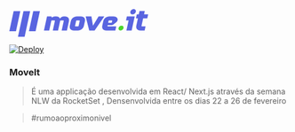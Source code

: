
<svg width="250" height="50" viewBox="0 0 250 50" fill="none" xmlns="http://www.w3.org/2000/svg">
<g clip-path="url(#clip0)">
<path d="M107.307 22.0488L103.685 38.6822H94.2484L97.8707 22.0488C98.1546 20.7414 97.99 20.5004 96.6529 20.5004H93.2463C91.9177 20.5004 91.6395 20.7414 91.3585 22.0155C91.3585 22.0155 91.3585 22.0377 91.3585 22.0488L87.7362 38.6822H78.2914L81.9166 22.0488C82.2005 20.7414 82.0358 20.5004 80.6959 20.5004H77.2893C75.9494 20.5004 75.6797 20.7441 75.3959 22.0488L71.7707 38.6822H62.3345L67.8957 13.149H75.5605L76.7755 15.3428C77.4745 14.6247 78.3205 14.0583 79.2586 13.6803C80.1967 13.3023 81.2058 13.1213 82.2204 13.149H84.1763C87.8668 13.149 90.3564 14.714 91.2478 17.3593C92.8971 14.4176 95.2874 13.149 98.1745 13.149H100.133C105.677 13.149 108.496 16.6419 107.307 22.0488Z" fill="#5965E0"/>
<path d="M136.084 22.0487L134.4 29.7824C133.222 35.1893 128.879 38.6821 123.329 38.6821H116.181C110.639 38.6821 107.82 35.1865 108.999 29.7796L110.682 22.0487C111.857 16.6418 116.201 13.1489 121.753 13.1489H128.913C134.443 13.1489 137.265 16.6418 136.084 22.0487ZM126.639 22.0487C126.923 20.7413 126.758 20.5003 125.421 20.5003H122.015C120.675 20.5003 120.405 20.7441 120.121 22.0487L118.435 29.7796C118.151 31.087 118.318 31.328 119.655 31.328H123.062C124.399 31.328 124.672 31.0842 124.956 29.7796L126.639 22.0487Z" fill="#5965E0"/>
<path d="M194.975 20.0156C194.63 21.467 193.796 22.7639 192.607 23.6996L187.801 27.5775C186.649 28.523 185.199 29.0548 183.694 29.0843H177.039L176.889 29.7685C176.605 31.0759 176.77 31.3169 178.11 31.3169H192.508L190.907 38.671H174.624C169.082 38.671 166.263 35.1754 167.441 29.7685L169.125 22.0376C170.303 16.6307 174.646 13.1378 180.196 13.1378H187.361C192.889 13.1489 195.747 16.459 194.975 20.0156ZM185.09 22.0487C185.374 20.7413 185.21 20.5003 183.87 20.5003H180.463C179.129 20.4975 178.845 20.744 178.561 22.0487L177.993 24.7106H183.614C183.866 24.7004 184.108 24.6102 184.303 24.4537C184.497 24.2972 184.634 24.083 184.693 23.8436L185.09 22.0487Z" fill="#5965E0"/>
<path d="M205.583 34.3471C205.061 36.7431 203.122 38.6849 200.19 38.6849C197.257 38.6849 196.167 36.7459 196.689 34.3471C197.212 31.9484 199.151 30.0122 202.083 30.0122C205.016 30.0122 206.097 31.9484 205.583 34.3471Z" fill="#4CD62B"/>
<path d="M225.829 13.1489L224.228 20.4975L220.254 38.6794H210.82L214.795 20.4975H210.085L211.689 13.1461L225.829 13.1489ZM218.823 8.38186C217.188 6.60911 217.687 3.56772 219.933 1.59276C222.178 -0.382197 225.327 -0.542853 226.97 1.23267C228.614 3.0082 228.106 6.04958 225.86 8.02454C223.615 9.9995 220.461 10.1602 218.823 8.38186Z" fill="#5965E0"/>
<path d="M240.972 16.8246L238.15 29.7796C237.866 31.087 238.031 31.328 239.368 31.328H245.236L243.635 38.6821H235.888C230.346 38.6821 227.525 35.1865 228.703 29.7796L231.524 16.8246H227.956L229.557 9.47044H233.134L234.446 3.44861H243.89L242.579 9.47044H250.005L248.395 16.8246H240.972Z" fill="#5965E0"/>
<path d="M25.5088 3.745H37.4829L27.5215 50H15.5474L25.5088 3.745Z" fill="#5965E0"/>
<path d="M43.0786 3.745H55.0527L47.2914 39.9868H35.3145L43.0786 3.745Z" fill="#5965E0"/>
<path d="M7.76366 3.745H19.7378L11.9765 39.9868H-0.000488281L7.76366 3.745Z" fill="#5965E0"/>
<path d="M171.027 13.1489L153.531 38.6821H143.879L137.498 13.1489H147.834L150.613 29.9153L160.691 13.1628L171.027 13.1489Z" fill="#5965E0"/>
</g>
<defs>
<clipPath id="clip0">
<rect width="250" height="50" fill="white"/>
</clipPath>
</defs>
</svg>

[![Deploy](https://www.herokucdn.com/deploy/button.svg)](https://heroku.com/deploy)
### MoveIt 
> É uma applicação desenvolvida em React/ Next.js através da semana NLW da RocketSet ,
> Densenvolvida entre os dias 22 a 26 de fevereiro


> #rumoaoproximonivel
